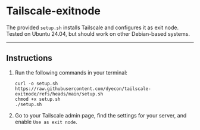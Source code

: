 # Tailscale-exitnode

The provided `setup.sh` installs Tailscale and configures it as exit node.
Tested on Ubuntu 24.04, but should work on other Debian-based systems.

---

## Instructions
1. Run the following commands in your terminal:
    ```
    curl -o setup.sh https://raw.githubusercontent.com/dyecon/tailscale-exitnode/refs/heads/main/setup.sh
    chmod +x setup.sh
    ./setup.sh
    ```
2. Go to your Tailscale admin page, find the settings for your server, and enable `Use as exit node`.